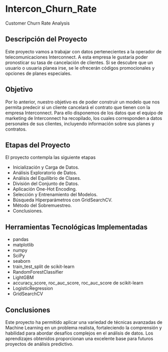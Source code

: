 # Intercon_Churn_Rate
Customer Churn Rate Analysis


## Descripción del Proyecto

Este proyecto vamos a trabajar con datos pertenecientes a la operador de telecomunicaciones Interconnect. A esta empresa le gustaría poder pronosticar su tasa de cancelación de clientes. Si se descubre que un usuario o usuaria planea irse, se le ofrecerán códigos promocionales y opciones de planes especiales.

## Objetivo

Por lo anterior, nuestro objetivo es de poder construir un modelo que nos permita predecir si un cliente cancelará el contrato que tienen con la empresa Interconnect. Para ello disponemos de los datos que el equipo de marketing de Interconnect ha recopilado, los cuales corresponden a datos personales de sus clientes, incluyendo información sobre sus planes y contratos.

## Etapas del Proyecto
El proyecto contempla las siguiente etapas

  - Inicialización y Carga de Datos.
  - Análisis Exploratorio de Datos.
  - Análisis del Equilibrio de Clases.
  - División del Conjunto de Datos.
  - Aplicación One-Hot Encoding.
  - Selección y Entrenamiento del Modelos.
  - Búsqueda Hiperparámetros con GridSearchCV.
  - Método del Sobremuestreo.
  - Conclusiones.

## Herramientas Tecnológicas Implementadas
  - pandas 
  - matplotlib 
  - numpy 
  - SciPy
  - seaborn 
  - train_test_split de scikit-learn
  - RandomForestClassifier 
  - LightGBM
  - accuracy_score, roc_auc_score, roc_auc_score de scikit-learn
  - LogisticRegression 
  - GridSearchCV

## Conclusiones

Este proyecto ha permitido aplicar una variedad de técnicas avanzadas de Machine Learning en un problema realista, fortaleciendo la comprensión y habilidad para abordar desafíos complejos en el análisis de datos. Los aprendizajes obtenidos proporcionan una excelente base para futuros proyectos de análisis predictivo.



